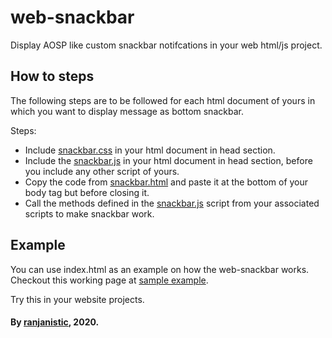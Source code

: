 # web-snackbar
 Display AOSP like custom snackbar notifcations in your web html/js project.

## How to steps
 The following steps are to be followed for each html document of yours in which you want to display message as 
 bottom snackbar.

 Steps:
 - Include [snackbar.css](https://github.com/ranjanistic/web-snackbar/blob/master/snackbar.css) in your html document in head section.
 - Include the [snackbar.js](https://github.com/ranjanistic/web-snackbar/blob/master/snackbar.js) in your html document in head section, before you include any other script of yours.
 - Copy the code from [snackbar.html](https://github.com/ranjanistic/web-snackbar/blob/master/snackbar.html) and paste it at the bottom of your body tag but before closing it.
 - Call the methods defined in the [snackbar.js](https://github.com/ranjanistic/web-snackbar/blob/master/snackbar.js) script from your associated scripts to make snackbar work.

## Example
 You can use index.html as an example on how the web-snackbar works.
 Checkout this working page at [sample example](https://ranjanistic.github.io/web-snackbar/).

 Try this in your website projects.

#### By [ranjanistic](https://github.com/ranjanistic/), 2020.
